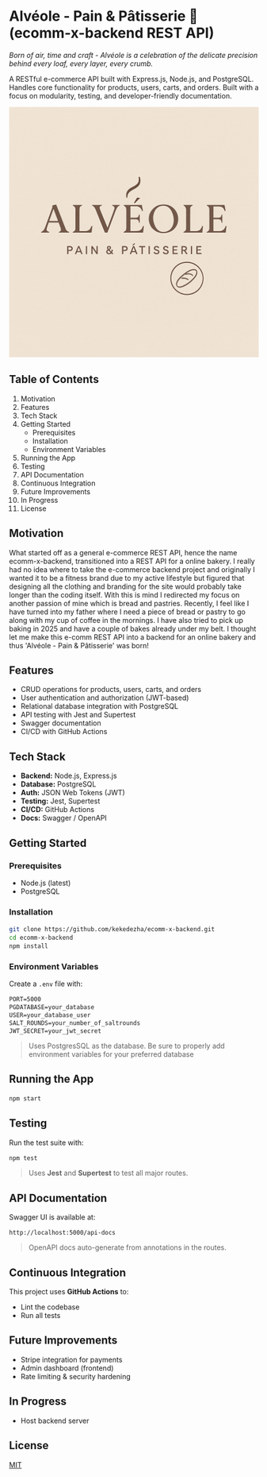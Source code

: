 # Alvéole - Pain & Pâtisserie 🥐 (ecomm-x-backend REST API)

_Born of air, time and craft - Alvéole is a celebration of the delicate precision behind every loaf, every layer, every crumb._

A RESTful e-commerce API built with Express.js, Node.js, and PostgreSQL. Handles core functionality for products, users, carts, and orders. Built with a focus on modularity, testing, and developer-friendly documentation.

![alveolo logo](/public/images/alveole_logo.png)

## Table of Contents

1.  Motivation
2.  Features
3.  Tech Stack
4.  Getting Started
    - Prerequisites
    - Installation
    - Environment Variables
5.  Running the App
6.  Testing
7.  API Documentation
8.  Continuous Integration
9.  Future Improvements
10. In Progress
11. License
    <!-- - CI/CD -->
    <!-- - Testing -->

## Motivation

What started off as a general e-commerce REST API, hence the name ecomm-x-backend, transitioned into a REST API for a online bakery. I really had no idea where to take the e-commerce backend project and originally I wanted it to be a fitness brand due to my active lifestyle but figured that designing all the clothing and branding for the site would probably take longer than the coding itself. With this is mind I redirected my focus on another passion of mine which is bread and pastries. Recently, I feel like I have turned into my father where I need a piece of bread or pastry to go along with my cup of coffee in the mornings. I have also tried to pick up baking in 2025 and have a couple of bakes already under my belt. I thought let me make this e-comm REST API into a backend for an online bakery and thus 'Alvéole - Pain & Pâtisserie' was born!

## Features

- CRUD operations for products, users, carts, and orders
- User authentication and authorization (JWT-based)
- Relational database integration with PostgreSQL
- API testing with Jest and Supertest
- Swagger documentation
- CI/CD with GitHub Actions

## Tech Stack

- **Backend:** Node.js, Express.js
- **Database:** PostgreSQL
- **Auth:** JSON Web Tokens (JWT)
- **Testing:** Jest, Supertest
- **CI/CD:** GitHub Actions
- **Docs:** Swagger / OpenAPI

## Getting Started

### Prerequisites

- Node.js (latest)
- PostgreSQL

### Installation

```bash
git clone https://github.com/kekedezha/ecomm-x-backend.git
cd ecomm-x-backend
npm install
```

### Environment Variables

Create a `.env` file with:

```env
PORT=5000
PGDATABASE=your_database
USER=your_database_user
SALT_ROUNDS=your_number_of_saltrounds
JWT_SECRET=your_jwt_secret
```

> Uses PostgresSQL as the database.
> Be sure to properly add environment variables for your preferred database

## Running the App

```bash
npm start
```

## Testing

Run the test suite with:

```bash
npm test
```

> Uses **Jest** and **Supertest** to test all major routes.

## API Documentation

Swagger UI is available at:

```
http://localhost:5000/api-docs
```

> OpenAPI docs auto-generate from annotations in the routes.

## Continuous Integration

This project uses **GitHub Actions** to:

- Lint the codebase
- Run all tests
<!-- - Verify build on every push/PR to `main` -->

## Future Improvements

- Stripe integration for payments
- Admin dashboard (frontend)
- Rate limiting & security hardening

## In Progress

- Host backend server

## License

[MIT](LICENSE)

